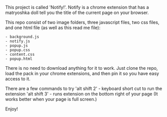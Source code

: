 This project is called 'Notify!'.
Notify is a chrome extension that has a matryoshka doll tell you the title of the current page on your browser.

This repo consist of two image folders, three javascript files, two css files, and one html file (as well as this read me file):

    - background.js
    - notify.js
    - popup.js
    - popup.css
    - content.css
    - popup.html 

There is no need to download anything for it to work. Just clone the repo, load the pack in your chrome extensions, and then pin it so you have easy access to it. 

There are a few commands to try 
    'alt shift 2' - keyboard short cut to run the extension 
    'alt shift 3' - runs extension on the bottom right of your page 
                    (It works better when your page is full screen.)


Enjoy!
